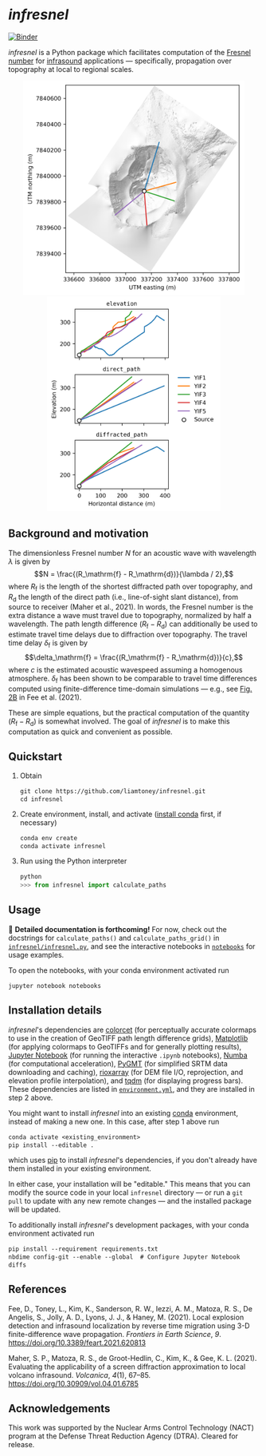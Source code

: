 # *infresnel*

[![Binder](https://mybinder.org/badge_logo.svg)](https://mybinder.org/v2/gh/liamtoney/infresnel/HEAD?labpath=notebooks)

*infresnel* is a Python package which facilitates computation of the
[Fresnel number](https://en.wikipedia.org/wiki/Fresnel_number) for
[infrasound](https://en.wikipedia.org/wiki/Infrasound) applications — specifically,
propagation over topography at local to regional scales.

<p align="middle">
  <img src="example_figures/yasur_dem_paths.png" height="430"/>
  <img src="example_figures/yasur_path_comparison.png" height="430"/>
</p>

## Background and motivation

The dimensionless Fresnel number $N$ for an acoustic wave with wavelength $\lambda$ is
given by $$N = \frac{(R_\mathrm{f} - R_\mathrm{d})}{\lambda / 2},$$ where $R_\mathrm{f}$
is the length of the shortest diffracted path over topography, and $R_\mathrm{d}$ the
length of the direct path (i.e., line-of-sight slant distance), from source to receiver
(Maher et al., 2021). In words, the Fresnel number is the extra distance a wave must
travel due to topography, normalized by half a wavelength. The path length difference
$(R_\mathrm{f} - R_\mathrm{d})$ can additionally be used to estimate travel time delays
due to diffraction over topography. The travel time delay $\delta_\mathrm{f}$ is given
by $$\delta_\mathrm{f} = \frac{(R_\mathrm{f} - R_\mathrm{d})}{c},$$ where $c$ is the
estimated acoustic wavespeed assuming a homogenous atmosphere. $\delta_\mathrm{f}$ has
been shown to be comparable to travel time differences computed using finite-difference
time-domain simulations — e.g., see
[Fig. 2B](https://www.frontiersin.org/files/Articles/620813/feart-09-620813-HTML-r1/image_m/feart-09-620813-g002.jpg)
in Fee et al. (2021).

These are simple equations, but the practical computation of the quantity
$(R_\mathrm{f} - R_\mathrm{d})$ is somewhat involved. The goal of *infresnel* is to make
this computation as quick and convenient as possible.

## Quickstart

1. Obtain
   ```
   git clone https://github.com/liamtoney/infresnel.git
   cd infresnel
   ```

2. Create environment, install, and activate
   ([install conda](https://conda.io/projects/conda/en/latest/user-guide/install/index.html)
   first, if necessary)
   ```
   conda env create
   conda activate infresnel
   ```

3. Run using the Python interpreter
   ```python
   python
   >>> from infresnel import calculate_paths
   ```

## Usage

🚧 **Detailed documentation is forthcoming!** For now, check out the docstrings for
`calculate_paths()` and `calculate_paths_grid()` in
[`infresnel/infresnel.py`](infresnel/infresnel.py), and see the interactive notebooks in
[`notebooks`](notebooks) for usage examples.

To open the notebooks, with your conda environment activated run
```
jupyter notebook notebooks
```

## Installation details

*infresnel*'s dependencies are [colorcet](https://colorcet.holoviz.org/) (for
perceptually accurate colormaps to use in the creation of GeoTIFF path length difference
grids), [Matplotlib](https://matplotlib.org/) (for applying colormaps to GeoTIFFs and
for generally plotting results), [Jupyter Notebook](https://jupyter.org/)
(for running the interactive `.ipynb` notebooks), [Numba](https://numba.pydata.org/)
(for computational acceleration), [PyGMT](https://www.pygmt.org/latest/) (for simplified
SRTM data downloading and caching), [rioxarray](https://corteva.github.io/rioxarray/stable/)
(for DEM file I/O, reprojection, and elevation profile interpolation), and
[tqdm](https://tqdm.github.io/) (for displaying progress bars). These
dependencies are listed in [`environment.yml`](environment.yml), and they are
installed in step 2 above.

You might want to install *infresnel* into an existing
[conda](https://docs.conda.io/en/latest/) environment, instead of making a new one. In
this case, after step 1 above run
```
conda activate <existing_environment>
pip install --editable .
```
which uses [pip](https://pip.pypa.io/en/stable/) to install *infresnel*'s dependencies,
if you don't already have them installed in your existing environment.

In either case, your installation will be "editable." This means that you can modify the
source code in your local `infresnel` directory — or run a `git pull` to update with
any new remote changes — and the installed package will be updated.

To additionally install *infresnel*'s development packages, with your conda environment
activated run
```
pip install --requirement requirements.txt
nbdime config-git --enable --global  # Configure Jupyter Notebook diffs
```

## References

Fee, D., Toney, L., Kim, K., Sanderson, R. W., Iezzi, A. M., Matoza, R. S., De Angelis,
S., Jolly, A. D., Lyons, J. J., & Haney, M. (2021). Local explosion detection and
infrasound localization by reverse time migration using 3-D finite-difference wave
propagation. *Frontiers in Earth Science*, *9*.
https://doi.org/10.3389/feart.2021.620813

Maher, S. P., Matoza, R. S., de Groot-Hedlin, C., Kim, K., & Gee, K. L. (2021).
Evaluating the applicability of a screen diffraction approximation to local volcano
infrasound. *Volcanica*, *4*(1), 67–85. https://doi.org/10.30909/vol.04.01.6785

## Acknowledgements

This work was supported by the Nuclear Arms Control Technology (NACT) program at the
Defense Threat Reduction Agency (DTRA). Cleared for release.
